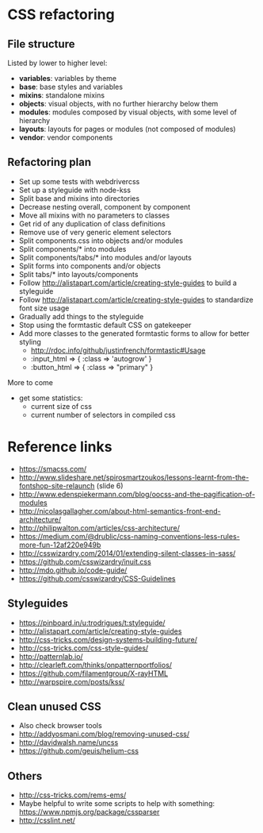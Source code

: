 # CSS refactoring

## File structure

Listed by lower to higher level:

- **variables**: variables by theme
- **base**: base styles and variables
- **mixins**: standalone mixins
- **objects**: visual objects, with no further hierarchy below them
- **modules**: modules composed by visual objects, with some level of
  hierarchy
- **layouts**: layouts for pages or modules (not composed of modules)
- **vendor**: vendor components

## Refactoring plan

- Set up some tests with webdrivercss
- Set up a styleguide with node-kss
- Split base and mixins into directories
- Decrease nesting overall, component by component
- Move all mixins with no parameters to classes
- Get rid of any duplication of class definitions
- Remove use of very generic element selectors
- Split components.css into objects and/or modules
- Split components/* into modules
- Split components/tabs/* into modules and/or layouts
- Split forms into components and/or objects
- Split tabs/* into layouts/components
- Follow http://alistapart.com/article/creating-style-guides to build a
  styleguide
- Follow http://alistapart.com/article/creating-style-guides to
  standardize font size usage
- Gradually add things to the styleguide
- Stop using the formtastic default CSS on gatekeeper
- Add more classes to the generated formtastic forms to allow for better
  styling
  - http://rdoc.info/github/justinfrench/formtastic#Usage
  - :input_html => { :class => 'autogrow' }
  - :button_html => { :class => "primary" }

More to come

- get some statistics:
  - current size of css
  - current number of selectors in compiled css

# Reference links
- https://smacss.com/
- http://www.slideshare.net/spirosmartzoukos/lessons-learnt-from-the-fontshop-site-relaunch (slide 6)
- http://www.edenspiekermann.com/blog/oocss-and-the-pagification-of-modules
- http://nicolasgallagher.com/about-html-semantics-front-end-architecture/
- http://philipwalton.com/articles/css-architecture/
- https://medium.com/@drublic/css-naming-conventions-less-rules-more-fun-12af220e949b
- http://csswizardry.com/2014/01/extending-silent-classes-in-sass/
- https://github.com/csswizardry/inuit.css
- http://mdo.github.io/code-guide/
- https://github.com/csswizardry/CSS-Guidelines

## Styleguides
- https://pinboard.in/u:trodrigues/t:styleguide/
- http://alistapart.com/article/creating-style-guides
- http://css-tricks.com/design-systems-building-future/
- http://css-tricks.com/css-style-guides/
- http://patternlab.io/
- http://clearleft.com/thinks/onpatternportfolios/
- https://github.com/filamentgroup/X-rayHTML
- http://warpspire.com/posts/kss/

## Clean unused CSS
- Also check browser tools
- http://addyosmani.com/blog/removing-unused-css/
- http://davidwalsh.name/uncss
- https://github.com/geuis/helium-css

## Others
- http://css-tricks.com/rems-ems/
- Maybe helpful to write some scripts to help with something: https://www.npmjs.org/package/cssparser
- http://csslint.net/

